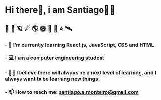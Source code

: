 # Hi there👋, i am Santiago👨‍💻
## 🚀 🌌 🪐 ☄ 🌎 🌞 🌚 🌠 ⭐ 🛰

### - 🌱 I’m currently learning React.js, JavaScript, CSS and HTML 
### - 💻️ I am a computer engineering student
### - 👨‍🚀️ I believe there will always be a next level of learning, and I always want to be learning new things.
### - 📫 How to reach me: santiago.a.monteiro@gmail.com

